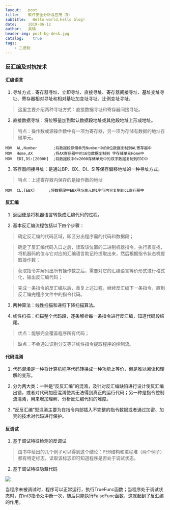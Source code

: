 ```yaml
---
layout:   post
title:    软件安全分析与应用（5）
subtitle:   Hello world,hello blog!
date:     2019-06-12
author:   吴柚
header-img: post-bg-desk.jpg
catalog:    true
tags:
    - 二进制
---
```


### 反汇编及对抗技术

#### 汇编语言

1. 寻址方式：寄存器寻址、立即寻址、直接寻址、寄存器间接寻址、基址变址寻址、寄存器相对寻址和相对基址加变址寻址、比例变址寻址。

> 这里主要介绍两种寻址方式：直接数据寻址和寄存器间接寻址。

2. 直接数据寻址：将位移量加到默认数据段地址或其他段地址上形成地址。

> 特点：操作数或源操作数中有一项为寄存器，另一项为存储有数据的地址存储单元。

```
MOV  AL,Number       ;将数据段存储单元Number中的8位数据复制到AL寄存器中
MOV  Home,AX         ;将AX寄存器中的16位数据复制到 字存储单元Home中
MOV  EDI,DS:[2000H]  ;将数据段中0x2000存储单元中的双字数据复制到EDI中
```

3. 寄存器间接寻址：是通过BP、BX、DI、SI等保存偏移地址的一种寻址方式。

> 特点：上述寄存器内保存的是操作数的地址

```
MOV  CL,[EBX]      ;将数据段中EBX寻址单元的1字节内容复制到CL寄存器中
```

#### 反汇编

1. 返回便是将机器语言转换成汇编代码的过程。

2. 基本反汇编流程包括以下四个步骤：

> 确定反汇编的代码区域，即区分出程序需的代码和数据段；

> 确定了反汇编代码入口之后，读取该位置的二进制机器指令，执行表查找，将机器码的值与它对应的汇编语言助记符提取出来，然后根据指令状态机提取操作数；

> 获取指令并解码出所有操作数之后，需要对它的汇编语言等价形式进行格式化，输出反汇编代码；

> 完成一条指令的反汇编以后，重复上述过程，继续反汇编下一条指令，直到反汇编完程序文件中的指令代码。

3. 两种算法：线性扫描和递归下降扫描算法。

4. 线性扫描：扫描整个代码段，逐条解析每一条指令进行反汇编，知道代码段结尾。

> 优点：能够完全覆盖程序所有代码；

> 缺点：不会通过识别分支等非线性指令提取程序的控制流。

#### 代码混淆

1. 代码混淆是一种将计算机程序代码转换成一种功能上等价，但是难以阅读和理解的变形。

2. 分为两大类：一种是“反反汇编”的混淆，及针对反汇编缺陷进行设计使反汇编出错，或者对代码加密混淆使其无法得到真正的运行代码；另一种是指令控制流混淆，用来增加理解、分析反汇编代码的难度。

3. “反反汇编”型混淆主要为在指令内部插入不完整的指令数据或者通过加密、加壳的技术对代码进行保护。

#### 反调试

1. 基于调试特征检测的反调试 

> 由书中给出的几个例子可以得到这个结论：PEB结构和进程堆（两个例子）都有特定标志，读取该标志即可知道程序是否处于调试状态。

2. 基于调试特征隐藏代码

![](https://i.loli.net/2019/06/13/5d0125c7465ff95606.jpg)

当程序未被调试时，程序可以正常运行，执行TrueFunc函数；当程序处于调试状态时，在int3指令处中断一次，随后只能执行FalseFunc函数，这就起到了反汇编的作用。
